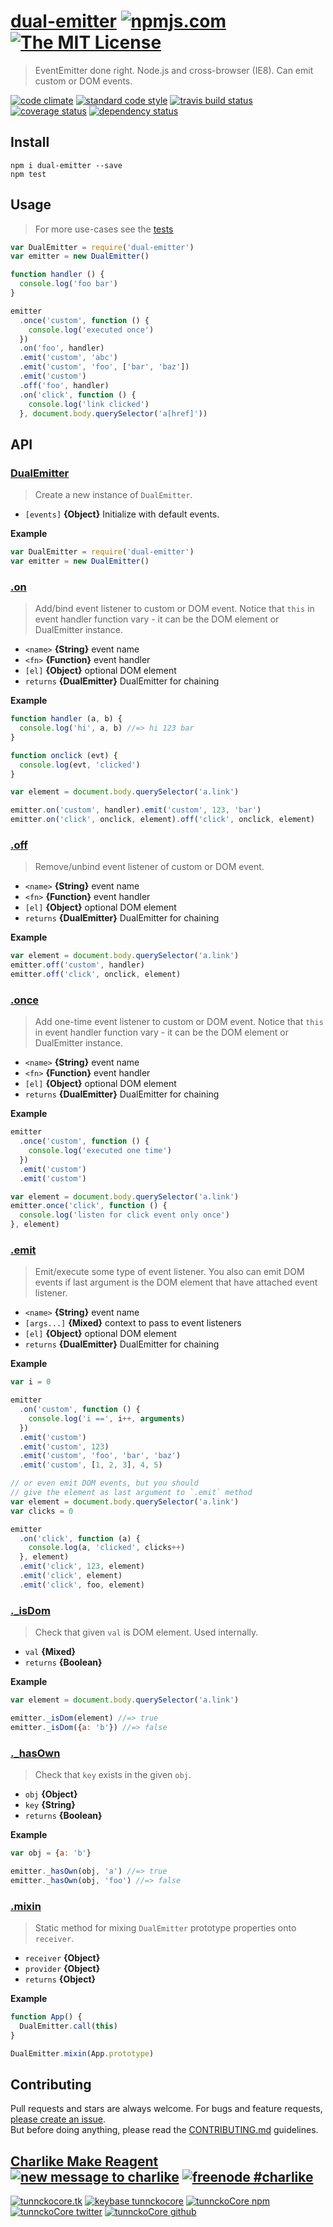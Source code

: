 # [dual-emitter][author-www-url] [![npmjs.com][npmjs-img]][npmjs-url] [![The MIT License][license-img]][license-url] 

> EventEmitter done right. Node.js and cross-browser (IE8). Can emit custom or DOM events.

[![code climate][codeclimate-img]][codeclimate-url] [![standard code style][standard-img]][standard-url] [![travis build status][travis-img]][travis-url] [![coverage status][coveralls-img]][coveralls-url] [![dependency status][david-img]][david-url]


## Install
```
npm i dual-emitter --save
npm test
```


## Usage
> For more use-cases see the [tests](./test.js)

```js
var DualEmitter = require('dual-emitter')
var emitter = new DualEmitter()

function handler () {
  console.log('foo bar')
}

emitter
  .once('custom', function () {
    console.log('executed once')
  })
  .on('foo', handler)
  .emit('custom', 'abc')
  .emit('custom', 'foo', ['bar', 'baz'])
  .emit('custom')
  .off('foo', handler)
  .on('click', function () {
    console.log('link clicked')
  }, document.body.querySelector('a[href]'))
```

## API
### [DualEmitter](./index.js#L30)
> Create a new instance of `DualEmitter`.

- `[events]` **{Object}** Initialize with default events.    

**Example**

```js
var DualEmitter = require('dual-emitter')
var emitter = new DualEmitter()
```

### [.on](./index.js#L64)
> Add/bind event listener to custom or DOM event. Notice that `this` in event handler function vary - it can be the DOM element or DualEmitter instance.

- `<name>` **{String}** event name    
- `<fn>` **{Function}** event handler    
- `[el]` **{Object}** optional DOM element    
- `returns` **{DualEmitter}** DualEmitter for chaining  

**Example**

```js
function handler (a, b) {
  console.log('hi', a, b) //=> hi 123 bar
}

function onclick (evt) {
  console.log(evt, 'clicked')
}

var element = document.body.querySelector('a.link')

emitter.on('custom', handler).emit('custom', 123, 'bar')
emitter.on('click', onclick, element).off('click', onclick, element)
```

### [.off](./index.js#L103)
> Remove/unbind event listener of custom or DOM event.

- `<name>` **{String}** event name    
- `<fn>` **{Function}** event handler    
- `[el]` **{Object}** optional DOM element    
- `returns` **{DualEmitter}** DualEmitter for chaining  

**Example**

```js
var element = document.body.querySelector('a.link')
emitter.off('custom', handler)
emitter.off('click', onclick, element)
```

### [.once](./index.js#L147)
> Add one-time event listener to custom or DOM event. Notice that `this` in event handler function vary - it can be the DOM element or DualEmitter instance.

- `<name>` **{String}** event name    
- `<fn>` **{Function}** event handler    
- `[el]` **{Object}** optional DOM element    
- `returns` **{DualEmitter}** DualEmitter for chaining  

**Example**

```js
emitter
  .once('custom', function () {
    console.log('executed one time')
  })
  .emit('custom')
  .emit('custom')

var element = document.body.querySelector('a.link')
emitter.once('click', function () {
  console.log('listen for click event only once')
}, element)
```

### [.emit](./index.js#L196)
> Emit/execute some type of event listener. You also can emit DOM events if last argument is the DOM element that have attached event listener.

- `<name>` **{String}** event name    
- `[args...]` **{Mixed}** context to pass to event listeners    
- `[el]` **{Object}** optional DOM element    
- `returns` **{DualEmitter}** DualEmitter for chaining  

**Example**

```js
var i = 0

emitter
  .on('custom', function () {
    console.log('i ==', i++, arguments)
  })
  .emit('custom')
  .emit('custom', 123)
  .emit('custom', 'foo', 'bar', 'baz')
  .emit('custom', [1, 2, 3], 4, 5)

// or even emit DOM events, but you should
// give the element as last argument to `.emit` method
var element = document.body.querySelector('a.link')
var clicks = 0

emitter
  .on('click', function (a) {
    console.log(a, 'clicked', clicks++)
  }, element)
  .emit('click', 123, element)
  .emit('click', element)
  .emit('click', foo, element)
```

### [._isDom](./index.js#L231)
> Check that given `val` is DOM element. Used internally.

- `val` **{Mixed}**    
- `returns` **{Boolean}**  

**Example**

```js
var element = document.body.querySelector('a.link')

emitter._isDom(element) //=> true
emitter._isDom({a: 'b'}) //=> false
```

### [._hasOwn](./index.js#L255)
> Check that `key` exists in the given `obj`.

- `obj` **{Object}**    
- `key` **{String}**    
- `returns` **{Boolean}**  

**Example**

```js
var obj = {a: 'b'}

emitter._hasOwn(obj, 'a') //=> true
emitter._hasOwn(obj, 'foo') //=> false
```

### [.mixin](./index.js#L278)
> Static method for mixing `DualEmitter` prototype properties onto `receiver`.

- `receiver` **{Object}**    
- `provider` **{Object}**    
- `returns` **{Object}**  

**Example**

```js
function App() {
  DualEmitter.call(this)
}

DualEmitter.mixin(App.prototype)
```


## Contributing
Pull requests and stars are always welcome. For bugs and feature requests, [please create an issue](https://github.com/tunnckoCore/dual-emitter/issues/new).  
But before doing anything, please read the [CONTRIBUTING.md](./CONTRIBUTING.md) guidelines.


## [Charlike Make Reagent](http://j.mp/1stW47C) [![new message to charlike][new-message-img]][new-message-url] [![freenode #charlike][freenode-img]][freenode-url]

[![tunnckocore.tk][author-www-img]][author-www-url] [![keybase tunnckocore][keybase-img]][keybase-url] [![tunnckoCore npm][author-npm-img]][author-npm-url] [![tunnckoCore twitter][author-twitter-img]][author-twitter-url] [![tunnckoCore github][author-github-img]][author-github-url]


[npmjs-url]: https://www.npmjs.com/package/dual-emitter
[npmjs-img]: https://img.shields.io/npm/v/dual-emitter.svg?label=dual-emitter

[license-url]: https://github.com/tunnckoCore/dual-emitter/blob/master/LICENSE.md
[license-img]: https://img.shields.io/badge/license-MIT-blue.svg


[codeclimate-url]: https://codeclimate.com/github/tunnckoCore/dual-emitter
[codeclimate-img]: https://img.shields.io/codeclimate/github/tunnckoCore/dual-emitter.svg

[travis-url]: https://travis-ci.org/tunnckoCore/dual-emitter
[travis-img]: https://img.shields.io/travis/tunnckoCore/dual-emitter.svg

[coveralls-url]: https://coveralls.io/r/tunnckoCore/dual-emitter
[coveralls-img]: https://img.shields.io/coveralls/tunnckoCore/dual-emitter.svg

[david-url]: https://david-dm.org/tunnckoCore/dual-emitter
[david-img]: https://img.shields.io/david/tunnckoCore/dual-emitter.svg

[standard-url]: https://github.com/feross/standard
[standard-img]: https://img.shields.io/badge/code%20style-standard-brightgreen.svg


[author-www-url]: http://www.tunnckocore.tk
[author-www-img]: https://img.shields.io/badge/www-tunnckocore.tk-fe7d37.svg

[keybase-url]: https://keybase.io/tunnckocore
[keybase-img]: https://img.shields.io/badge/keybase-tunnckocore-8a7967.svg

[author-npm-url]: https://www.npmjs.com/~tunnckocore
[author-npm-img]: https://img.shields.io/badge/npm-~tunnckocore-cb3837.svg

[author-twitter-url]: https://twitter.com/tunnckoCore
[author-twitter-img]: https://img.shields.io/badge/twitter-@tunnckoCore-55acee.svg

[author-github-url]: https://github.com/tunnckoCore
[author-github-img]: https://img.shields.io/badge/github-@tunnckoCore-4183c4.svg

[freenode-url]: http://webchat.freenode.net/?channels=charlike
[freenode-img]: https://img.shields.io/badge/freenode-%23charlike-5654a4.svg

[new-message-url]: https://github.com/tunnckoCore/messages
[new-message-img]: https://img.shields.io/badge/send%20me-message-green.svg
